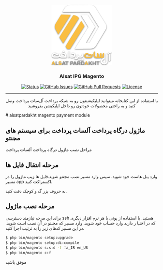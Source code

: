 <p align="center">
  <a href="" rel="noopener">
 <img width=200px height=200px src="./logo.png" alt="Project logo"></a>
</p>

<h3 align="center">Alsat IPG Magento</h3>

<div align="center">

[![Status](https://img.shields.io/badge/status-active-success.svg)]()
[![GitHub Issues](https://img.shields.io/github/issues/AlsatPardakht/AlsatIPGAndroid.svg)](https://github.com/AlsatPardakht/AlsatIPGAndroid/issues)
[![GitHub Pull Requests](https://img.shields.io/github/issues-pr/AlsatPardakht/AlsatIPGAndroid.svg)](https://github.com/AlsatPardakht/AlsatIPGAndroid/pulls)
[![License](https://img.shields.io/badge/license-MIT-blue.svg)](/LICENSE)

</div>

---

<p align="center">با استفاده از این کتابخانه میتوانید اپلیکیشنتون رو به شبکه پرداخت آل‌سات پرداخت وصل کنید و به راحتی محصولات خودتون رو داخل اپلیکیشن بفروشید
    <br> 
</p>
# alsatpardakht magento payment module


## ماژول درگاه پرداخت آلسات پرداخت برای سیستم های مجنتو

مراحل نصب ماژول درگاه پرداخت آلسات پرداخت
## مرحله انتقال فایل ها

وارد پنل هاست خود شوید. سپس وارد مسیر نصب مجنتو شوید.فایل ها زیپ ماژول را در مسیر app اکستراکت کنید.


به حروف بزر گ و کوچک دقت کنید.
## مرحله نصب ماژول

برای این مرحه نیازمند دسترسی ssh هستید. با استفاده از پوتی یا هر نرم افزار دیگری که در اختیا ر دارید وارد حساب خود شوید. وارد مسیر که مجنتو در آن نصب است شوید. در این مسیر کدهای زیر را به ترتیب اجرا کنید.

```bash
$ php bin/magento setup:upgrade
$ php bin/magento setup:di:compile
$ php bin/magento s:s:d -f fa_IR en_US
$ php bin/magento c:f
```

موفق باشید
